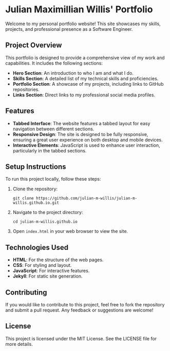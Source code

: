 # Julian Maximillian Willis' Portfolio

Welcome to my personal portfolio website! This site showcases my skills, projects, and professional presence as a Software Engineer.

## Project Overview

This portfolio is designed to provide a comprehensive view of my work and capabilities. It includes the following sections:

- **Hero Section**: An introduction to who I am and what I do.
- **Skills Section**: A detailed list of my technical skills and proficiencies.
- **Portfolio Section**: A showcase of my projects, including links to GitHub repositories.
- **Links Section**: Direct links to my professional social media profiles.

## Features

- **Tabbed Interface**: The website features a tabbed layout for easy navigation between different sections.
- **Responsive Design**: The site is designed to be fully responsive, ensuring a great user experience on both desktop and mobile devices.
- **Interactive Elements**: JavaScript is used to enhance user interaction, particularly in the tabbed sections.

## Setup Instructions

To run this project locally, follow these steps:

1. Clone the repository:
   ```
   git clone https://github.com/julian-m-willis/julian-m-willis.github.io.git
   ```

2. Navigate to the project directory:
   ```
   cd julian-m-willis.github.io
   ```

3. Open `index.html` in your web browser to view the site.

## Technologies Used

- **HTML**: For the structure of the web pages.
- **CSS**: For styling and layout.
- **JavaScript**: For interactive features.
- **Jekyll**: For static site generation.

## Contributing

If you would like to contribute to this project, feel free to fork the repository and submit a pull request. Any feedback or suggestions are welcome!

## License

This project is licensed under the MIT License. See the LICENSE file for more details.